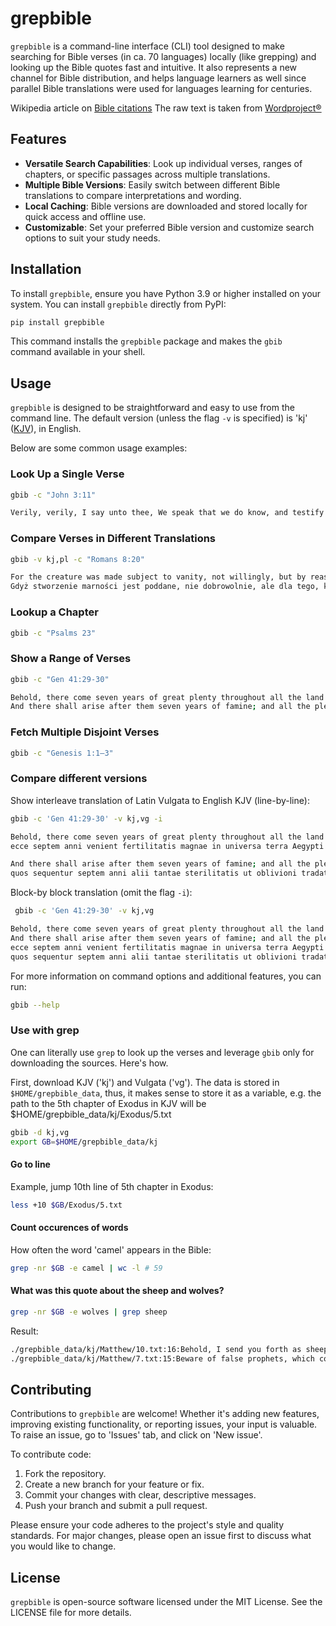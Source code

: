 # grepbible

`grepbible` is a command-line interface (CLI) tool designed to make searching for Bible verses (in ca. 70 languages) locally (like grepping) and looking up the Bible quotes fast and intuitive. It also represents a new channel for Bible distribution, and helps language learners as well since parallel Bible translations were used for languages learning for centuries.

Wikipedia article on [Bible citations](https://en.wikipedia.org/wiki/Bible_citation)
The raw text is taken from [Wordproject®](https://www.wordproject.org)

## Features

- **Versatile Search Capabilities**: Look up individual verses, ranges of chapters, or specific passages across multiple translations.
- **Multiple Bible Versions**: Easily switch between different Bible translations to compare interpretations and wording.
- **Local Caching**: Bible versions are downloaded and stored locally for quick access and offline use.
- **Customizable**: Set your preferred Bible version and customize search options to suit your study needs.

## Installation

To install `grepbible`, ensure you have Python 3.9 or higher installed on your system. You can install `grepbible` directly from PyPI:

```sh
pip install grepbible
```

This command installs the `grepbible` package and makes the `gbib` command available in your shell.

## Usage

`grepbible` is designed to be straightforward and easy to use from the command line. The default version (unless the flag `-v` is specified) is 'kj' ([KJV](https://en.wikipedia.org/wiki/King_James_Version)), in English.

Below are some common usage examples:

### Look Up a Single Verse

```sh
gbib -c "John 3:11"
```

```sh
Verily, verily, I say unto thee, We speak that we do know, and testify that we have seen; and ye receive not our witness.
```

### Compare Verses in Different Translations

```sh
gbib -v kj,pl -c "Romans 8:20"
```

```sh
For the creature was made subject to vanity, not willingly, but by reason of him who hath subjected the same in hope,
Gdyż stworzenie marności jest poddane, nie dobrowolnie, ale dla tego, który je poddał,
```

### Lookup a Chapter

```sh
gbib -c "Psalms 23"
```

### Show a Range of Verses

```sh
gbib -c "Gen 41:29-30"
```

```sh
Behold, there come seven years of great plenty throughout all the land of Egypt:
And there shall arise after them seven years of famine; and all the plenty shall be forgotten in the land of Egypt; and the famine shall consume the land;
```

### Fetch Multiple Disjoint Verses

```sh
gbib -c "Genesis 1:1–3"
```

### Compare different versions

Show interleave translation of Latin Vulgata to English KJV (line-by-line):
```sh
gbib -c 'Gen 41:29-30' -v kj,vg -i
```

```sh
Behold, there come seven years of great plenty throughout all the land of Egypt:
ecce septem anni venient fertilitatis magnae in universa terra Aegypti

And there shall arise after them seven years of famine; and all the plenty shall be forgotten in the land of Egypt; and the famine shall consume the land;
quos sequentur septem anni alii tantae sterilitatis ut oblivioni tradatur cuncta retro abundantia consumptura est enim fames omnem terram
````

Block-by block translation (omit the flag `-i`):

```sh
 gbib -c 'Gen 41:29-30' -v kj,vg 
```

```sh
Behold, there come seven years of great plenty throughout all the land of Egypt:
And there shall arise after them seven years of famine; and all the plenty shall be forgotten in the land of Egypt; and the famine shall consume the land;
ecce septem anni venient fertilitatis magnae in universa terra Aegypti
quos sequentur septem anni alii tantae sterilitatis ut oblivioni tradatur cuncta retro abundantia consumptura est enim fames omnem terram
```

For more information on command options and additional features, you can run:

```sh
gbib --help
```

### Use with grep

One can literally use `grep` to look up the verses and leverage `gbib` only for downloading the sources. Here's how.

First, download KJV ('kj') and Vulgata ('vg'). The data is stored in `$HOME/grepbible_data`, thus, it makes sense to store it as a variable, e.g. the path to the 5th chapter of Exodus in KJV will be $HOME/grepbible_data/kj/Exodus/5.txt

```sh
gbib -d kj,vg
export GB=$HOME/grepbible_data/kj
```

#### Go to line

Example, jump 10th line of 5th chapter in Exodus:
```sh
less +10 $GB/Exodus/5.txt
```

#### Count occurences of words

How often the word 'camel' appears in the Bible:
```sh
grep -nr $GB -e camel | wc -l # 59
```

#### What was this quote about the sheep and wolves?

```sh
grep -nr $GB -e wolves | grep sheep
```

Result:
```sh
./grepbible_data/kj/Matthew/10.txt:16:Behold, I send you forth as sheep in the midst of wolves: be ye therefore wise as serpents, and harmless as doves.
./grepbible_data/kj/Matthew/7.txt:15:Beware of false prophets, which come to you in sheep's clothing, but inwardly they are ravening wolves.
```

## Contributing

Contributions to `grepbible` are welcome! Whether it's adding new features, improving existing functionality, or reporting issues, your input is valuable.
To raise an issue, go to 'Issues' tab, and click on 'New issue'.

To contribute code:

1. Fork the repository.
2. Create a new branch for your feature or fix.
3. Commit your changes with clear, descriptive messages.
4. Push your branch and submit a pull request.

Please ensure your code adheres to the project's style and quality standards. For major changes, please open an issue first to discuss what you would like to change.

## License

`grepbible` is open-source software licensed under the MIT License. See the LICENSE file for more details.
